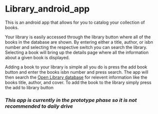 # Library_android_app
This is an android app that allows for you to catalog your collection of books.

Your library is easily accessed through the library button where all of the books in the database are shown. By entering either a title, author, or isbn number and selecting the respective switch you can search the library. Selecting a book will bring up the details page where all the information about a given book is displayed.

Adding a book to your library is simple all you do is press the add book button and enter the books isbn number and press search. The app will then search the [Open Library database](https://openlibrary.org/developers/api) for relevent information like the books title, author, and cover. To add the book to the library simply press the add to library button

### _This app is currently in the prototype phase so it is not recommended to daily drive_
